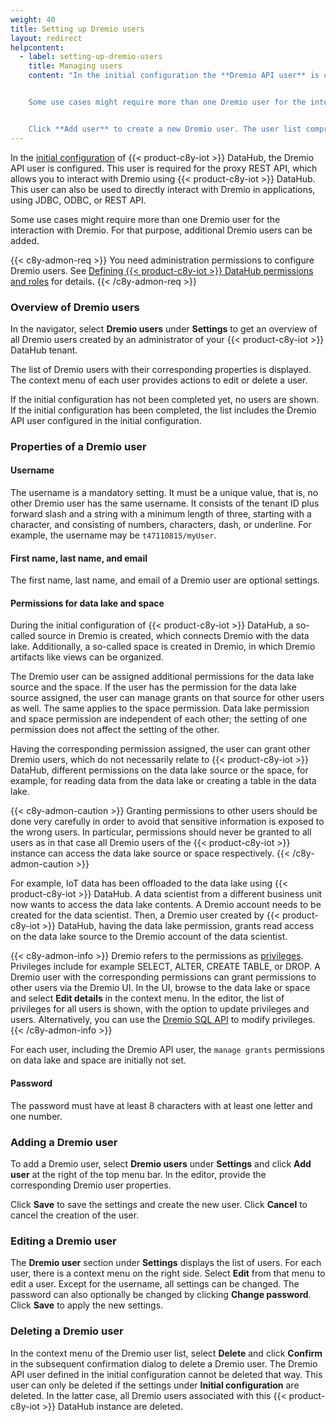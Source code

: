 ```yaml
---
weight: 40
title: Setting up Dremio users
layout: redirect
helpcontent:
  - label: setting-up-dremio-users
    title: Managing users
    content: "In the initial configuration the **Dremio API user** is configured, which is required to interact with Dremio. This user can also be used to directly interact with Dremio in applications, using the credentials in combination with JDBC, ODBC, or REST API.


    Some use cases might require more than one Dremio user for the interaction with Dremio. For that purpose, **additional Dremio users** can be added. You can optionally assign each user permissions for the data lake source and the space, so that the user can manage grants on source and space for other users as well. In Dremio the source connects to the data lake while the space provides artifacts like views.


    Click **Add user** to create a new Dremio user. The user list comprises all configured Dremio users with options to edit or delete them."
---
```


In the [initial configuration](/datahub/setting-up-datahub/#setting-up-initial-configuration) of {{< product-c8y-iot >}} DataHub, the Dremio API user is configured. This user is required for the proxy REST API, which allows you to interact with Dremio using {{< product-c8y-iot >}} DataHub. This user can also be used to directly interact with Dremio in applications, using JDBC, ODBC, or REST API.

Some use cases might require more than one Dremio user for the interaction with Dremio. For that purpose, additional Dremio users can be added.

{{< c8y-admon-req >}}
You need administration permissions to configure Dremio users. See [Defining {{< product-c8y-iot >}} DataHub permissions and roles](/datahub/setting-up-datahub#defining-permissions) for details.
{{< /c8y-admon-req >}}

### Overview of Dremio users
In the navigator, select **Dremio users** under **Settings** to get an overview of all Dremio users created by an administrator of your {{< product-c8y-iot >}} DataHub tenant.

The list of Dremio users with their corresponding properties is displayed. The context menu of each user provides actions to edit or delete a user.

If the initial configuration has not been completed yet, no users are shown. If the initial configuration has been completed, the list includes the Dremio API user configured in the initial configuration.

### Properties of a Dremio user

#### Username
The username is a mandatory setting. It must be a unique value, that is, no other Dremio user has the same username. It consists of the tenant ID plus forward slash and a string with a minimum length of three, starting with a character, and consisting of numbers, characters, dash, or underline. For example, the username may be `t47110815/myUser`.

#### First name, last name, and email
The first name, last name, and email of a Dremio user are optional settings.

#### Permissions for data lake and space
During the initial configuration of {{< product-c8y-iot >}} DataHub, a so-called source in Dremio is created, which connects Dremio with the data lake. Additionally, a so-called space is created in Dremio, in which Dremio artifacts like views can be organized.

The Dremio user can be assigned additional permissions for the data lake source and the space. If the user has the permission for the data lake source assigned, the user can manage grants on that source for other users as well. The same applies to the space permission. Data lake permission and space permission are independent of each other; the setting of one permission does not affect the setting of the other.

Having the corresponding permission assigned, the user can grant other Dremio users, which do not necessarily relate to {{< product-c8y-iot >}} DataHub, different permissions on the data lake source or the space, for example, for reading data from the data lake or creating a table in the data lake.

{{< c8y-admon-caution >}}
Granting permissions to other users should be done very carefully in order to avoid that sensitive information is exposed to the wrong users. In particular, permissions should never be granted to all users as in that case all Dremio users of the {{< product-c8y-iot >}} instance can access the data lake source or space respectively.
{{< /c8y-admon-caution >}}

For example, IoT data has been offloaded to the data lake using {{< product-c8y-iot >}} DataHub. A data scientist from a different business unit now wants to access the data lake contents. A Dremio account needs to be created for the data scientist. Then, a Dremio user created by {{< product-c8y-iot >}} DataHub, having the data lake permission, grants read access on the data lake source to the Dremio account of the data scientist.

{{< c8y-admon-info >}}
Dremio refers to the permissions as [privileges](https://docs.dremio.com/current/sonar/security/rbac/privileges/). Privileges include for example SELECT, ALTER, CREATE TABLE, or DROP. A Dremio user with the corresponding permissions can grant permissions to other users via the Dremio UI. In the UI, browse to the data lake or space and select **Edit details** in the context menu. In the editor, the list of privileges for all users is shown, with the option to update privileges and users. Alternatively, you can use the [Dremio SQL API](https://docs.dremio.com/current/reference/sql/commands/rbac) to modify privileges.
{{< /c8y-admon-info >}}

For each user, including the Dremio API user, the `manage grants` permissions on data lake and space are initially not set.

#### Password
The password must have at least 8 characters with at least one letter and one number.

### Adding a Dremio user
To add a Dremio user, select **Dremio users** under **Settings** and click **Add user** at the right of the top menu bar. In the editor, provide the corresponding Dremio user properties.

Click **Save** to save the settings and create the new user. Click **Cancel** to cancel the creation of the user.

### Editing a Dremio user
The **Dremio user** section under **Settings** displays the list of users. For each user, there is a context menu on the right side. Select **Edit** from that menu to edit a user. Except for the username, all settings can be changed. The password can also optionally be changed by clicking **Change password**. Click **Save** to apply the new settings.

### Deleting a Dremio user
In the context menu of the Dremio user list, select **Delete** and click **Confirm** in the subsequent confirmation dialog to delete a Dremio user. The Dremio API user defined in the initial configuration cannot be deleted that way. This user can only be deleted if the settings under **Initial configuration** are deleted. In the latter case, all Dremio users associated with this {{< product-c8y-iot >}} DataHub instance are deleted.
